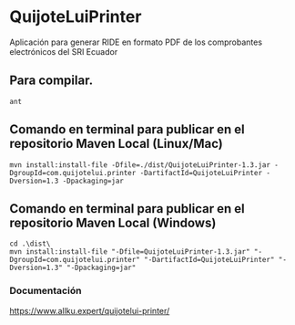 # QuijoteLuiPrinter
Aplicación para generar RIDE en formato PDF de los comprobantes electrónicos del SRI Ecuador

## Para compilar.
```
ant
```
## Comando en terminal para publicar en el repositorio Maven Local (Linux/Mac)
```
mvn install:install-file -Dfile=./dist/QuijoteLuiPrinter-1.3.jar -DgroupId=com.quijotelui.printer -DartifactId=QuijoteLuiPrinter -Dversion=1.3 -Dpackaging=jar
```
## Comando en terminal para publicar en el repositorio Maven Local (Windows)
```
cd .\dist\
mvn install:install-file "-Dfile=QuijoteLuiPrinter-1.3.jar" "-DgroupId=com.quijotelui.printer" "-DartifactId=QuijoteLuiPrinter" "-Dversion=1.3" "-Dpackaging=jar"
```
### Documentación
https://www.allku.expert/quijotelui-printer/
